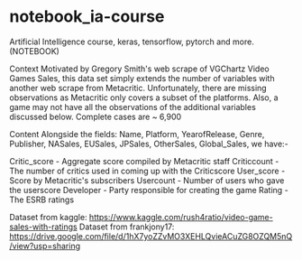 # notebook_ia-course
Artificial Intelligence course, keras, tensorflow, pytorch and more. (NOTEBOOK)

Context
Motivated by Gregory Smith's web scrape of VGChartz Video Games Sales, this data set simply extends the number of variables with another web scrape from Metacritic. Unfortunately, there are missing observations as Metacritic only covers a subset of the platforms. Also, a game may not have all the observations of the additional variables discussed below. Complete cases are ~ 6,900

Content
Alongside the fields: Name, Platform, YearofRelease, Genre, Publisher, NASales, EUSales, JPSales, OtherSales, Global_Sales, we have:-

Critic_score - Aggregate score compiled by Metacritic staff
Criticcount - The number of critics used in coming up with the Criticscore
User_score - Score by Metacritic's subscribers
Usercount - Number of users who gave the userscore
Developer - Party responsible for creating the game
Rating - The ESRB ratings

Dataset from kaggle: https://www.kaggle.com/rush4ratio/video-game-sales-with-ratings
Dataset from frankjony17: https://drive.google.com/file/d/1hX7yoZZvMO3XEHLQvieACuZG8OZQM5nQ/view?usp=sharing
